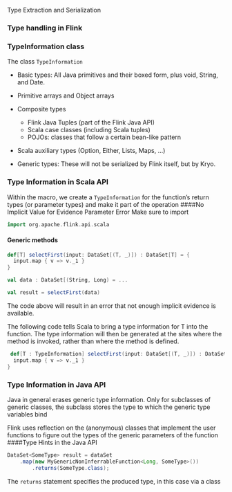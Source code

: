 Type Extraction and Serialization

### Type handling in Flink


### TypeInformation class
The class `TypeInformation`

- Basic types: All Java primitives and their boxed form, plus void, String, and Date.
- Primitive arrays and Object arrays
- Composite types  
    +   Flink Java Tuples (part of the Flink Java API)
    +   Scala case classes (including Scala tuples)
    +   POJOs: classes that follow a certain bean-like pattern

- Scala auxiliary types (Option, Either, Lists, Maps, …)
- Generic types: These will not be serialized by Flink itself, but by Kryo.

### Type Information in Scala API

Within the macro, we create a `TypeInformation` for the function’s return types (or parameter types) and make it part of the operation
####No Implicit Value for Evidence Parameter Error
Make sure to import 
```scala
import org.apache.flink.api.scala
```

#### Generic methods
```scala
def[T] selectFirst(input: DataSet[(T, _)]) : DataSet[T] = {
  input.map { v => v._1 }
}

val data : DataSet[(String, Long) = ...

val result = selectFirst(data)
```
 The code above will result in an error that not enough implicit evidence is available.

 The following code tells Scala to bring a type information for T into the function. The type information will then be generated at the sites where the method is invoked, rather than where the method is defined.
```scala
 def[T : TypeInformation] selectFirst(input: DataSet[(T, _)]) : DataSet[T] = {
  input.map { v => v._1 }
}
```
### Type Information in Java API
Java in general erases generic type information. Only for subclasses of generic classes, the subclass stores the type to which the generic type variables bind

Flink uses reflection on the (anonymous) classes that implement the user functions to figure out the types of the generic parameters of the function
####Type Hints in the Java API
```java
DataSet<SomeType> result = dataSet
    .map(new MyGenericNonInferrableFunction<Long, SomeType>())
        .returns(SomeType.class);
```
The `returns` statement specifies the produced type, in this case via a class
